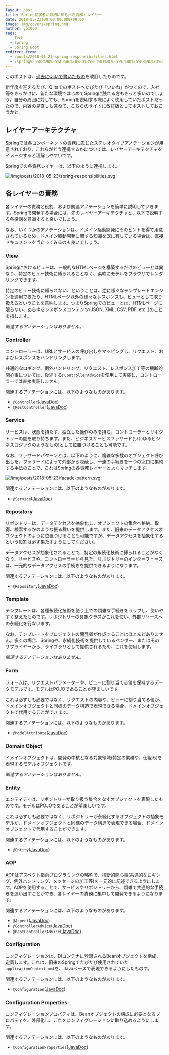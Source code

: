 ```yaml
---
layout: post
title: Spring初学者が最初に知るべき責務とレイヤー
date: 2018-05-23T00:00:00.000+09:00
image: img/covers/spring.png
author: yo1000
tags:
  - Tech
  - Spring
  - Spring Boot
redirect_from:
  - /posts/2018-05-23-spring-responsibilities.html
  - /spring%E5%88%9D%E5%AD%A6%E8%80%85%E3%81%8C%E6%9C%80%E5%88%9D%E3%81%AB%E7%9F%A5%E3%82%8B%E3%81%B9%E3%81%8D%E8%B2%AC%E5%8B%99%E3%81%A8%E3%83%AC%E3%82%A4%E3%83%A4%E3%83%BC
---
```


このポストは、[過去にQiitaで書いたもの](https://qiita.com/yo1000/items/a6acbf5f454a7f53aef9)を改訂したものです。

新年度を迎えるたび、Qiitaでのポストへたびたび「いいね」がつくので、入社等をきっかけに、新たな環境ではじめてSpringに触れる方もきっと多いのでしょう。自分の周囲に対しても、Springを説明する際によく使用していたポストだったので、内容の見直しも兼ねて、こちらのサイトに改訂版としてポストしておこうかと。


## レイヤーアーキテクチャ
Springでは各コンポーネントの責務に応じたステレオタイプアノテーションが用意されており、これらがどう連携するかについては、レイヤーアーキテクチャをイメージすると理解しやすいです。

Springでの各責務レイヤーは、以下のように連携します。

![/img/posts/2018-05-23/spring-responsibilities.svg](/img/posts/2018-05-23/spring-responsibilities.svg)


## 各レイヤーの責務
各レイヤーの責務と役割、および関連アノテーションを簡単に説明していきます。Springで開発する場合には、先のレイヤーアーキテクチャと、以下で説明する各役割を意識すると良いでしょう。

なお、いくつかのアノテーションは、ドメイン駆動開発にそのヒントを得て用意されているため、ドメイン駆動開発に関する知識を既に有している場合は、直接ドキュメントを当たってみるのも良いでしょう。


### View
Springにおけるビューは、一般的なHTMLページを構築するだけのビューとは異なり、特定のビュー技術に縛られることなく、柔軟にモデルをブラウザでレンダリングできます。

特定のビュー技術に縛られない、ということは、逆に様々なテンプレートエンジンを適用できたり、HTMLページ以外の様々なレスポンスも、ビューとして取り扱えるということを意味します。つまりSpringでのビューとは、HTMLページに限らない、あらゆるレスポンスコンテンツ(JSON, XML, CSV, PDF, etc..)のことを指します。

_関連するアノテーションはありません。_


### Controller
コントローラーは、URLとサービスの呼び出しをマッピングし、リクエスト、およびレスポンスをハンドリングします。

共通的なロギング、例外ハンドリング、リクエスト、レスポンス加工等の横断的関心事については、後述する`@ControllerAdvice`を使用して実装し、コントローラーでは直接実装しません。

関連するアノテーションには、以下のようなものがあります。

- `@Controller`([JavaDoc](https://docs.spring.io/spring-framework/docs/current/javadoc-api/org/springframework/stereotype/Service.html))
- `@RestController`([JavaDoc](https://docs.spring.io/spring-framework/docs/current/javadoc-api/org/springframework/web/bind/annotation/RestController.html))


### Service
サービスは、状態を持たず、独立した操作のみを持ち、コントローラーとリポジトリーの間を取り持ちます。また、ビジネスサービスファサード(いわゆるビジネスロジックのようなもの)として位置づけることも可能です。

なお、ファサードパターンとは、以下のように、複雑な多数のオブジェクト呼び出しを、ファサードによって外部から隠蔽し、一連の手続きを一つの窓口に集約する手法のことで、これはSpringの各責務レイヤーとよくマッチします。

![/img/posts/2018-05-23/facade-pattern.svg](/img/posts/2018-05-23/facade-pattern.svg)

関連するアノテーションには、以下のようなものがあります。

- `@Service`([JavaDoc](https://docs.spring.io/spring-framework/docs/current/javadoc-api/org/springframework/stereotype/Service.html))


### Repository
リポジトリーは、データアクセスを抽象化し、オブジェクトの集合へ格納、取得、検索するかのような振る舞いを提供します。また、旧来のデータアクセスオブジェクトのように位置づけることも可能ですが、データアクセスを抽象化するという役割は必ず果たすようにしてください。

データアクセスが抽象化されることで、特定の永続化技術に縛られることがなくなり、サービスや、コントローラーから見た、リポジトリーのインターフェースは、一元的なデータアクセスの手続きを提供できるようになります。

関連するアノテーションには、以下のようなものがあります。

- `@Repository`([JavaDoc](https://docs.spring.io/spring-framework/docs/current/javadoc-api/org/springframework/stereotype/Repository.html))


### Template
テンプレートは、各種永続化技術を使う上での煩雑な手続きをラップし、使いやすく整えたものです。リポジトリーの具象クラスがこれを使い、外部リソースへの永続化を行ないます。

なお、テンプレートをプロジェクトの開発者が作成することはほとんどありません。多くの場合、Springや、永続化技術を提供しているベンダー、またはそのサプライヤーから、ライブラリとして提供されるため、これを使用します。

_関連するアノテーションはありません。_


### Form
フォームは、リクエストパラメーターや、ビューに割り当てる値を保持するデータモデルです。モデルはPOJOであることが望ましいです。

これは必ずしも必要ではなく、リクエストの内容や、ビューに割り当てる値が、ドメインオブジェクトと同様のデータ構造で表現できる場合、ドメインオブジェクトで代用することができます。

関連するアノテーションには、以下のようなものがあります。

- `@ModelAttribute`([JavaDoc](https://docs.spring.io/spring-framework/docs/current/javadoc-api/org/springframework/web/bind/annotation/ModelAttribute.html))


### Domain Object
ドメインオブジェクトは、開発の中核となる対象領域(特定の業務や、仕組み)を表現するモデルオブジェクトです。

_関連するアノテーションはありません。_


### Entity
エンティティは、リポジトリーが取り扱う集合をなすオブジェクトを表現したものです。モデルはPOJOであることが望ましいです。

これは必ずしも必要ではなく、リポジトリーが永続化するオブジェクトの抽象モデルが、ドメインオブジェクトと同様のデータ構造で表現できる場合、ドメインオブジェクトで代用することができます。

関連するアノテーションには、以下のようなものがあります。

- `@Entity`([JavaDoc](https://docs.oracle.com/javaee/7/api/javax/persistence/Entity.html))


### AOP
AOPはアスペクト指向プログラミングの略称で、横断的関心事(共通的なロギング、例外ハンドリング、メッセージの加工等)を一元的に記述できるようにします。AOPを使用することで、サービスやリポジトリーから、煩雑で共通的な手続きを追い出すことができ、各レイヤーの責務に集中して開発できるようになります。

関連するアノテーションには、以下のようなものがあります。

- `@Aspect`([JavaDoc](http://www.eclipse.org/aspectj/doc/next/aspectj5rt-api/org/aspectj/lang/annotation/Aspect.html))
- `@ControllerAdvice`([JavaDoc](https://docs.spring.io/spring/docs/current/javadoc-api/org/springframework/web/bind/annotation/ControllerAdvice.html))
- `@RestControllerAdvice`([JavaDoc](https://docs.spring.io/spring-framework/docs/current/javadoc-api/org/springframework/web/bind/annotation/RestControllerAdvice.html))


### Configuration
コンフィグレーションは、DIコンテナに登録されるBeanオブジェクトを構成、定義します。これは、旧来のSpringでたびたび使用されていた`applicationContext.xml`を、Javaベースで表現できるようにしたものす。

関連するアノテーションには、以下のようなものがあります。

- `@Configuration`([JavaDoc](https://docs.spring.io/spring-framework/docs/current/javadoc-api/org/springframework/context/annotation/Configuration.html))


### Configuration Properties
コンフィグレーションプロパティは、Beanオブジェクトの構成に必要となるプロパティを、外部化し、これをコンフィグレーションに取り込めるようにします。

関連するアノテーションには、以下のようなものがあります。

- `@ConfigurationProperties`([JavaDoc](https://docs.spring.io/spring-boot/docs/current/api/org/springframework/boot/context/properties/ConfigurationProperties.html))
